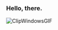 ### Hello, there. 
![ClipWindowsGIF](https://github.com/noahsamoa/noahsamoa/assets/12013865/bbece499-e938-4446-bfe5-d7599871bcdd)


<!--
**noahsamoa/noahsamoa** is a ✨ _special_ ✨ repository because its `README.md` (this file) appears on your GitHub profile.

Here are some ideas to get you started:

- 🔭 I’m currently working on ...
- 🌱 I’m currently learning ...
- 👯 I’m looking to collaborate on ...
- 🤔 I’m looking for help with ...
- 💬 Ask me about ...
- 📫 How to reach me: ...
- 😄 Pronouns: ...
- ⚡ Fun fact: ...
-->
